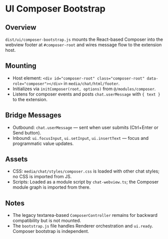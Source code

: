 # UI Composer Bootstrap

## Overview

`dist/ui/composer-bootstrap.js` mounts the React-based Composer into the webview footer at `#composer-root` and wires message flow to the extension host.

## Mounting

- Host element: `<div id="composer-root" class="composer-root" data-role="composer"></div>` in `media/chat/html/footer`.
- Initializes via `initComposer(root, options)` from `@/modules/composer`.
- Listens for composer events and posts `chat.userMessage` with `{ text }` to the extension.

## Bridge Messages

- Outbound: `chat.userMessage` — sent when user submits (Ctrl+Enter or Send button).
- Inbound: `ui.focusInput`, `ui.setInput`, `ui.insertText` — focus and programmatic value updates.

## Assets

- CSS: `media/chat/styles/composer.css` is loaded with other chat styles; no CSS is imported from JS.
- Scripts: Loaded as a module script by `chat-webview.ts`; the Composer module graph is imported from there.

## Notes

- The legacy textarea-based `ComposerController` remains for backward compatibility but is not mounted.
- The `bootstrap.js` file handles Renderer orchestration and `ui.ready`. Composer bootstrap is independent.
